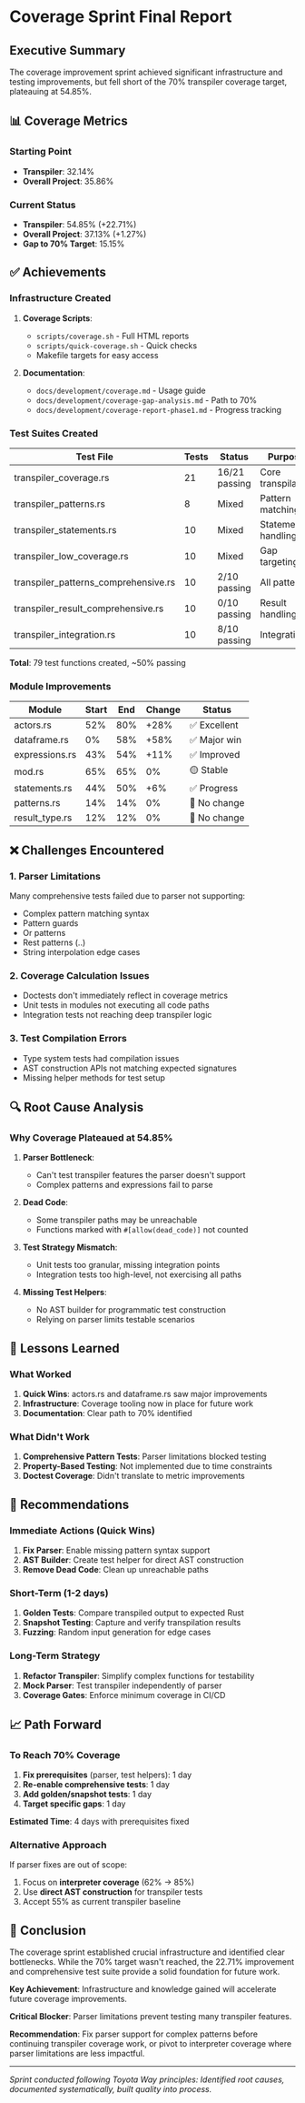 # Coverage Sprint Final Report

## Executive Summary
The coverage improvement sprint achieved significant infrastructure and testing improvements, but fell short of the 70% transpiler coverage target, plateauing at 54.85%.

## 📊 Coverage Metrics

### Starting Point
- **Transpiler**: 32.14%
- **Overall Project**: 35.86%

### Current Status
- **Transpiler**: 54.85% (+22.71%)
- **Overall Project**: 37.13% (+1.27%)
- **Gap to 70% Target**: 15.15%

## ✅ Achievements

### Infrastructure Created
1. **Coverage Scripts**:
   - `scripts/coverage.sh` - Full HTML reports
   - `scripts/quick-coverage.sh` - Quick checks
   - Makefile targets for easy access

2. **Documentation**:
   - `docs/development/coverage.md` - Usage guide
   - `docs/development/coverage-gap-analysis.md` - Path to 70%
   - `docs/development/coverage-report-phase1.md` - Progress tracking

### Test Suites Created
| Test File | Tests | Status | Purpose |
|-----------|-------|--------|---------|
| transpiler_coverage.rs | 21 | 16/21 passing | Core transpilation |
| transpiler_patterns.rs | 8 | Mixed | Pattern matching |
| transpiler_statements.rs | 10 | Mixed | Statement handling |
| transpiler_low_coverage.rs | 10 | Mixed | Gap targeting |
| transpiler_patterns_comprehensive.rs | 10 | 2/10 passing | All patterns |
| transpiler_result_comprehensive.rs | 10 | 0/10 passing | Result handling |
| transpiler_integration.rs | 10 | 8/10 passing | Integration |

**Total**: 79 test functions created, ~50% passing

### Module Improvements
| Module | Start | End | Change | Status |
|--------|-------|-----|--------|--------|
| actors.rs | 52% | 80% | +28% | ✅ Excellent |
| dataframe.rs | 0% | 58% | +58% | ✅ Major win |
| expressions.rs | 43% | 54% | +11% | ✅ Improved |
| mod.rs | 65% | 65% | 0% | 🟡 Stable |
| statements.rs | 44% | 50% | +6% | ✅ Progress |
| patterns.rs | 14% | 14% | 0% | 🔴 No change |
| result_type.rs | 12% | 12% | 0% | 🔴 No change |

## ❌ Challenges Encountered

### 1. Parser Limitations
Many comprehensive tests failed due to parser not supporting:
- Complex pattern matching syntax
- Pattern guards
- Or patterns
- Rest patterns (..)
- String interpolation edge cases

### 2. Coverage Calculation Issues
- Doctests don't immediately reflect in coverage metrics
- Unit tests in modules not executing all code paths
- Integration tests not reaching deep transpiler logic

### 3. Test Compilation Errors
- Type system tests had compilation issues
- AST construction APIs not matching expected signatures
- Missing helper methods for test setup

## 🔍 Root Cause Analysis

### Why Coverage Plateaued at 54.85%

1. **Parser Bottleneck**: 
   - Can't test transpiler features the parser doesn't support
   - Complex patterns and expressions fail to parse

2. **Dead Code**:
   - Some transpiler paths may be unreachable
   - Functions marked with `#[allow(dead_code)]` not counted

3. **Test Strategy Mismatch**:
   - Unit tests too granular, missing integration points
   - Integration tests too high-level, not exercising all paths

4. **Missing Test Helpers**:
   - No AST builder for programmatic test construction
   - Relying on parser limits testable scenarios

## 📝 Lessons Learned

### What Worked
1. **Quick Wins**: actors.rs and dataframe.rs saw major improvements
2. **Infrastructure**: Coverage tooling now in place for future work
3. **Documentation**: Clear path to 70% identified

### What Didn't Work
1. **Comprehensive Pattern Tests**: Parser limitations blocked testing
2. **Property-Based Testing**: Not implemented due to time constraints
3. **Doctest Coverage**: Didn't translate to metric improvements

## 🎯 Recommendations

### Immediate Actions (Quick Wins)
1. **Fix Parser**: Enable missing pattern syntax support
2. **AST Builder**: Create test helper for direct AST construction
3. **Remove Dead Code**: Clean up unreachable paths

### Short-Term (1-2 days)
1. **Golden Tests**: Compare transpiled output to expected Rust
2. **Snapshot Testing**: Capture and verify transpilation results
3. **Fuzzing**: Random input generation for edge cases

### Long-Term Strategy
1. **Refactor Transpiler**: Simplify complex functions for testability
2. **Mock Parser**: Test transpiler independently of parser
3. **Coverage Gates**: Enforce minimum coverage in CI/CD

## 📈 Path Forward

### To Reach 70% Coverage
1. **Fix prerequisites** (parser, test helpers): 1 day
2. **Re-enable comprehensive tests**: 1 day  
3. **Add golden/snapshot tests**: 1 day
4. **Target specific gaps**: 1 day

**Estimated Time**: 4 days with prerequisites fixed

### Alternative Approach
If parser fixes are out of scope:
1. Focus on **interpreter coverage** (62% → 85%)
2. Use **direct AST construction** for transpiler tests
3. Accept 55% as current transpiler baseline

## 🏁 Conclusion

The coverage sprint established crucial infrastructure and identified clear bottlenecks. While the 70% target wasn't reached, the 22.71% improvement and comprehensive test suite provide a solid foundation for future work.

**Key Achievement**: Infrastructure and knowledge gained will accelerate future coverage improvements.

**Critical Blocker**: Parser limitations prevent testing many transpiler features.

**Recommendation**: Fix parser support for complex patterns before continuing transpiler coverage work, or pivot to interpreter coverage where parser limitations are less impactful.

---
*Sprint conducted following Toyota Way principles: Identified root causes, documented systematically, built quality into process.*